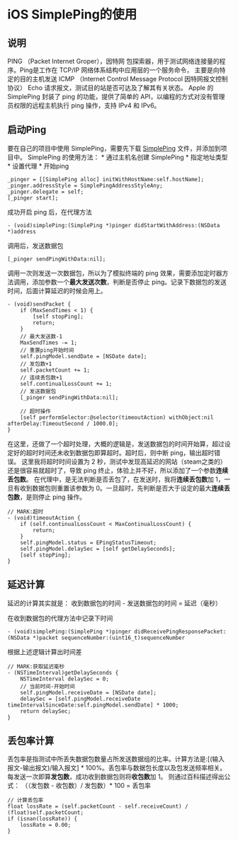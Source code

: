 #  iOS SimplePing的使用
## 说明
PING （Packet Internet Groper），因特网 包探索器，用于测试网络连接量的程序。Ping是工作在  TCP/IP 网络体系结构中应用层的一个服务命令， 主要是向特定的目的主机发送  ICMP （Internet Control Message Protocol 因特网报文控制协议） Echo  请求报文，测试目的站是否可达及了解其有关状态。
Apple 的 SimplePing 封装了 ping 的功能，提供了简单的 API，以编程的方式对没有管理员权限的远程主机执行 ping 操作，支持 IPv4 和 IPv6。

## 启动Ping
要在自己的项目中使用 SimplePing，需要先下载 [SimplePing](https://developer.apple.com/library/archive/samplecode/SimplePing/Introduction/Intro.html#//apple_ref/doc/uid/DTS10000716) 文件，并添加到项目中。
SimplePing 的使用方法：
	* 通过主机名创建 SimplePing 
	* 指定地址类型
	* 设置代理
	* 开始ping
```
_pinger = [[SimplePing alloc] initWithHostName:self.hostName];
_pinger.addressStyle = SimplePingAddressStyleAny;
_pinger.delegate = self;
[_pinger start];
```

成功开启 ping 后，在代理方法
```
- (void)simplePing:(SimplePing *)pinger didStartWithAddress:(NSData *)address
```

调用后，发送数据包
```
[_pinger sendPingWithData:nil];
```

调用一次则发送一次数据包，所以为了模拟终端的 ping 效果，需要添加定时器方法调用，添加参数一个**最大发送次数**，判断是否停止 ping。记录下数据包的发送时间，后面计算延迟的时候会用上。
```
- (void)sendPacket {
    if (MaxSendTimes < 1) {
        [self stopPing];
        return;
    }
    // 最大发送数-1
    MaxSendTimes -= 1;
    // 重置ping开始时间
    self.pingModel.sendDate = [NSDate date];
    // 发包数+1
    self.packetCount += 1;
    // 连续丢包数+1
    self.continualLossCount += 1;
    // 发送数据包
    [_pinger sendPingWithData:nil];
    
    // 超时操作
    [self performSelector:@selector(timeoutAction) withObject:nil afterDelay:TimeoutSecond / 1000.0];
}
```

在这里，还做了一个超时处理，大概的逻辑是，发送数据包的时间开始算，超过设定好的超时时间还未收到数据包即算超时。超时后，则中断 ping，输出超时错误。
这里我将超时时间设置为 2 秒，测试中发现高延迟的网站（steam之类的）还是很容易就超时了，导致 ping 终止，体验上并不好，所以添加了一个参数**连续丢包数**。
在代理中，是无法判断是否丢包了，在发送时，我将**连续丢包数**加 1，一旦有收到数据包则重置该参数为 0。一旦超时，先判断是否大于设定的最大**连续丢包数**，是则停止 ping 操作。
```
// MARK:超时
- (void)timeoutAction {
    if (self.continualLossCount < MaxContinualLossCount) {
        return;
    }
    self.pingModel.status = EPingStatusTimeout;
    self.pingModel.delaySec = [self getDelaySeconds];
    [self stopPing];
}
```

## 延迟计算
延迟的计算其实就是：
收到数据包的时间 - 发送数据包的时间 = 延迟（毫秒）

在收到数据包的代理方法中记录下时间
```
- (void)simplePing:(SimplePing *)pinger didReceivePingResponsePacket:(NSData *)packet sequenceNumber:(uint16_t)sequenceNumber
```

根据上述逻辑计算出时间差
```
// MARK:获取延迟毫秒
- (NSTimeInterval)getDelaySeconds {
    NSTimeInterval delaySec = 0;
    // 当前时间-开始时间
    self.pingModel.receiveDate = [NSDate date];
    delaySec = [self.pingModel.receiveDate timeIntervalSinceDate:self.pingModel.sendDate] * 1000;
    return delaySec;
}
```

## 丢包率计算
丢包率是指测试中所丢失数据包数量占所发送数据组的比率。计算方法是:[(输入报文-输出报文)/输入报文] * 100%。丢包率与数据包长度以及包发送频率相关。
每发送一次即算**发包数**，成功收到数据包则将**收包数**加 1。
则通过百科描述得出公式：
（（发包数 - 收包数）/ 发包数）* 100 = 丢包率
```
// 计算丢包率
float lossRate = (self.packetCount - self.receiveCount) / (float)self.packetCount;
if (isnan(lossRate)) {
    lossRate = 0.00;
}
```
